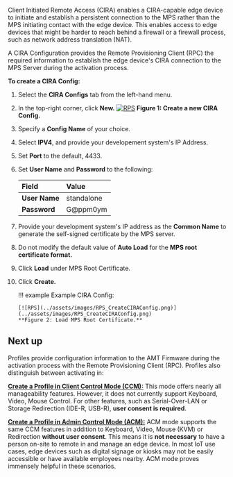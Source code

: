 Client Initiated Remote Access (CIRA) enables a CIRA-capable edge device to initiate and establish a persistent connection to the MPS rather than the MPS initiating contact with the edge device.  This enables access to edge devices that might be harder to reach behind a firewall or a firewall process, such as network address translation (NAT).

A CIRA Configuration provides the Remote Provisioning Client (RPC) the required information to establish the edge device's CIRA connection to the MPS Server during the activation process. 

**To create a CIRA Config:**

1. Select the **CIRA Configs** tab from the left-hand menu.

2. In the top-right corner, click **New.**
    [![RPS](../assets/images/RPS_NewCIRAConfig.png)](../assets/images/RPS_NewCIRAConfig.png)
    **Figure 1: Create a new CIRA Config.**

3. Specify a **Config Name** of your choice.

4. Select **IPV4**, and provide your developement system's IP Address.

5. Set **Port** to the default, 4433.

6. Set **User Name** and **Password** to the following:

    | Field         | Value      |
    | :------------ | :--------- |
    | **User Name** | standalone |
    | **Password**  | G@ppm0ym   |


7. Provide your development system's IP address as the **Common Name** to generate the self-signed certificate by the MPS server.

8. Do not modify the default value of **Auto Load** for the **MPS root certificate format.**

9. Click **Load** under MPS Root Certificate.

10. Click **Create.**
    
    !!! example
        Example CIRA Config:
            
        [![RPS](../assets/images/RPS_CreateCIRAConfig.png)](../assets/images/RPS_CreateCIRAConfig.png)
        **Figure 2: Load MPS Root Certificate.** 

## Next up

Profiles provide configuration information to the AMT Firmware during the activation process with the Remote Provisioning Client (RPC). Profiles also distinguish between activating in: 

**[Create a Profile in Client Control Mode (CCM):](createProfileCCM.md)** This mode offers nearly all manageability features. However, it does not currently support Keyboard, Video, Mouse Control. For other features, such as Serial-Over-LAN or Storage Redirection (IDE-R, USB-R), **user consent is required**.

**[Create a Profile in Admin Control Mode (ACM):](createProfileACM.md)** ACM mode supports the same CCM features in addition to Keyboard, Video, Mouse (KVM) or Redirection **without user consent**. This means it is **not necessary** to have a person on-site to remote in and manage an edge device. In most IoT use cases, edge devices such as digital signage or kiosks may not be easily accessible or have available employees nearby. ACM mode proves immensely helpful in these scenarios.
